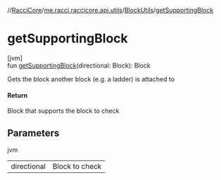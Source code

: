 //[RacciCore](../../../index.md)/[me.racci.raccicore.api.utils](../index.md)/[BlockUtils](index.md)/[getSupportingBlock](get-supporting-block.md)

# getSupportingBlock

[jvm]\
fun [getSupportingBlock](get-supporting-block.md)(directional: Block): Block

Gets the block another block (e.g. a ladder) is attached to

#### Return

Block that supports the block to check

## Parameters

jvm

| | |
|---|---|
| directional | Block to check |
